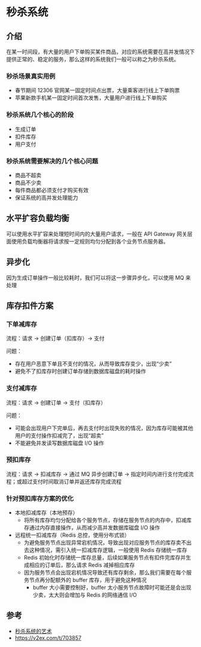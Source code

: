 # 秒杀系统

## 介绍
在某一时间段，有大量的用户下单购买某件商品，对应的系统需要在高并发情况下提供正常的、稳定的服务，那么这样的系统我们一般可以称之为秒杀系统。

### 秒杀场景真实用例
- 春节期间 12306 官网某一固定时间点出票，大量乘客进行线上下单购票
- 苹果新款手机某一固定时间首次发售，大量用户进行线上下单购买

### 秒杀系统几个核心的阶段
- 生成订单
- 扣件库存
- 用户支付

### 秒杀系统需要解决的几个核心问题
- 商品不超卖
- 商品不少卖
- 每件商品都必须支付才购买有效
- 保证系统的高并发处理能力


## 水平扩容负载均衡
可以使用水平扩容来处理短时间内的大量用户请求，一般在 API Gateway 网关层面使用负载均衡器将请求按一定规则均匀分配到各个业务节点服务器。

## 异步化
因为生成订单操作一般比较耗时，我们可以将这一步骤异步化，可以使用 MQ 来处理

## 库存扣件方案
### 下单减库存
流程：请求 -> 创建订单（扣库存）-> 支付

问题：
- 存在用户恶意下单且不支付的情况，从而导致库存变少，出现“少卖”
- 避免不了扣库存时创建订单存储到数据库磁盘的耗时操作

### 支付减库存
流程：请求 -> 创建订单 ->  支付（扣库存）

问题：
- 可能会出现用户下完单后，再去支付时出现失败的情况，因为库存可能被其他用户的支付操作扣减完了，出现“超卖”
- 不能避免并发读写数据库磁盘 I/O 操作

### 预扣库存
流程：请求 -> 扣减库存 -> 通过 MQ 异步创建订单 -> 指定时间内进行支付完成流程；或超过支付时间取消订单并返还库存完成流程

### 针对预扣库存方案的优化
- 本地扣减库存（本地预存）
  - 将所有库存均匀分配给各个服务节点，存储在服务节点的内存中，扣减库存通过内存直接操作，从而减少高并发数据库磁盘 I/O 操作
- 远程统一扣减库存（Redis 总控，使用分布式锁）
  - 为避免服务节点出现异常宕机情况，导致出现对应服务节点的库存卖不出去这种情况，需引入统一扣减库存逻辑，一般使用 Redis 存储统一库存
  - Redis 初始化时存储统一库存总量，后续如果服务节点有扣件完库存并生成相应的订单后，那么请求 Redis 减掉相应库存
  - 因为服务节点会出现宕机情况导致还有库存剩余，那么我们需要在每个服务节点再分配额外的 buffer 库存，用于避免这种情况
    - buffer 大小需要控制好，buffer 太小服务节点故障时可能还是会出现少卖，太大则会增加与 Redis 的网络通信 I/O

## 参考
- [秒杀系统的艺术](https://juejin.cn/post/6844903949632274445)
- https://v2ex.com/t/703857
